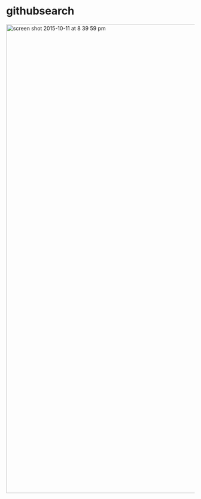 # githubsearch

<img width="1255" alt="screen shot 2015-10-11 at 8 39 59 pm" src="https://cloud.githubusercontent.com/assets/3928442/10421198/63b521d4-7058-11e5-9910-6bd112750dee.png">
